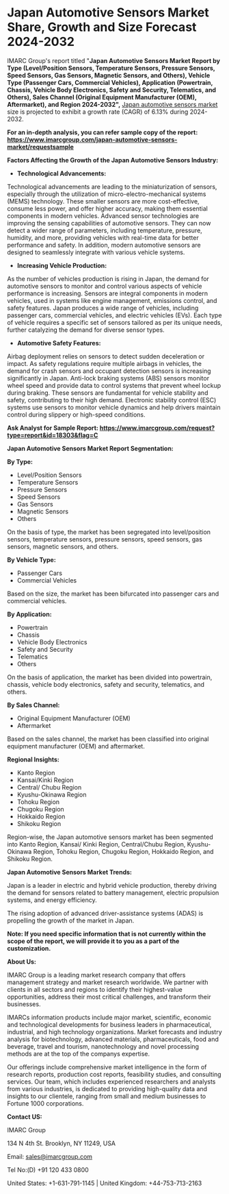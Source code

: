 ﻿# **Japan Automotive Sensors Market Share, Growth and Size Forecast 2024-2032**
IMARC Group's report titled "**Japan Automotive Sensors Market Report by Type (Level/Position Sensors, Temperature Sensors, Pressure Sensors, Speed Sensors, Gas Sensors, Magnetic Sensors, and Others), Vehicle Type (Passenger Cars, Commercial Vehicles), Application (Powertrain, Chassis, Vehicle Body Electronics, Safety and Security, Telematics, and Others), Sales Channel (Original Equipment Manufacturer (OEM), Aftermarket), and Region 2024-2032",** [Japan automotive sensors market](https://www.imarcgroup.com/japan-automotive-sensors-market) size is projected to exhibit a growth rate (CAGR) of 6.13% during 2024-2032.

**For an in-depth analysis, you can refer sample copy of the report: <https://www.imarcgroup.com/japan-automotive-sensors-market/requestsample>**

**Factors Affecting the Growth of the Japan Automotive Sensors Industry:**

- **Technological Advancements:**

Technological advancements are leading to the miniaturization of sensors, especially through the utilization of micro-electro-mechanical systems (MEMS) technology. These smaller sensors are more cost-effective, consume less power, and offer higher accuracy, making them essential components in modern vehicles. Advanced sensor technologies are improving the sensing capabilities of automotive sensors. They can now detect a wider range of parameters, including temperature, pressure, humidity, and more, providing vehicles with real-time data for better performance and safety. In addition, modern automotive sensors are designed to seamlessly integrate with various vehicle systems.

- **Increasing Vehicle Production:**

As the number of vehicles production is rising in Japan, the demand for automotive sensors to monitor and control various aspects of vehicle performance is increasing. Sensors are integral components in modern vehicles, used in systems like engine management, emissions control, and safety features. Japan produces a wide range of vehicles, including passenger cars, commercial vehicles, and electric vehicles (EVs). Each type of vehicle requires a specific set of sensors tailored as per its unique needs, further catalyzing the demand for diverse sensor types.

- **Automotive Safety Features:**

Airbag deployment relies on sensors to detect sudden deceleration or impact. As safety regulations require multiple airbags in vehicles, the demand for crash sensors and occupant detection sensors is increasing significantly in Japan. Anti-lock braking systems (ABS) sensors monitor wheel speed and provide data to control systems that prevent wheel lockup during braking. These sensors are fundamental for vehicle stability and safety, contributing to their high demand. Electronic stability control (ESC) systems use sensors to monitor vehicle dynamics and help drivers maintain control during slippery or high-speed conditions.

**Ask Analyst for Sample Report: <https://www.imarcgroup.com/request?type=report&id=18303&flag=C>**

**Japan Automotive Sensors Market Report Segmentation:**

**By Type:**

- Level/Position Sensors
- Temperature Sensors
- Pressure Sensors
- Speed Sensors
- Gas Sensors
- Magnetic Sensors
- Others

On the basis of type, the market has been segregated into level/position sensors, temperature sensors, pressure sensors, speed sensors, gas sensors, magnetic sensors, and others.

**By Vehicle Type:**

- Passenger Cars
- Commercial Vehicles

Based on the size, the market has been bifurcated into passenger cars and commercial vehicles.

**By Application:**

- Powertrain
- Chassis
- Vehicle Body Electronics
- Safety and Security
- Telematics
- Others

On the basis of application, the market has been divided into powertrain, chassis, vehicle body electronics, safety and security, telematics, and others.

**By Sales Channel:**

- Original Equipment Manufacturer (OEM)
- Aftermarket

Based on the sales channel, the market has been classified into original equipment manufacturer (OEM) and aftermarket.

**Regional Insights:**

- Kanto Region
- Kansai/Kinki Region
- Central/ Chubu Region
- Kyushu-Okinawa Region
- Tohoku Region
- Chugoku Region
- Hokkaido Region
- Shikoku Region

Region-wise, the Japan automotive sensors market has been segmented into Kanto Region, Kansai/ Kinki Region, Central/Chubu Region, Kyushu-Okinawa Region, Tohoku Region, Chugoku Region, Hokkaido Region, and Shikoku Region.

**Japan Automotive Sensors Market Trends:**

Japan is a leader in electric and hybrid vehicle production, thereby driving the demand for sensors related to battery management, electric propulsion systems, and energy efficiency.

The rising adoption of advanced driver-assistance systems (ADAS) is propelling the growth of the market in Japan.

**Note: If you need specific information that is not currently within the scope of the report, we will provide it to you as a part of the customization.**

**About Us:**

IMARC Group is a leading market research company that offers management strategy and market research worldwide. We partner with clients in all sectors and regions to identify their highest-value opportunities, address their most critical challenges, and transform their businesses.

IMARCs information products include major market, scientific, economic and technological developments for business leaders in pharmaceutical, industrial, and high technology organizations. Market forecasts and industry analysis for biotechnology, advanced materials, pharmaceuticals, food and beverage, travel and tourism, nanotechnology and novel processing methods are at the top of the companys expertise.

Our offerings include comprehensive market intelligence in the form of research reports, production cost reports, feasibility studies, and consulting services. Our team, which includes experienced researchers and analysts from various industries, is dedicated to providing high-quality data and insights to our clientele, ranging from small and medium businesses to Fortune 1000 corporations.

**Contact US:**

IMARC Group

134 N 4th St. Brooklyn, NY 11249, USA

Email: sales@imarcgroup.com

Tel No:(D) +91 120 433 0800

United States: +1-631-791-1145 | United Kingdom: +44-753-713-2163
